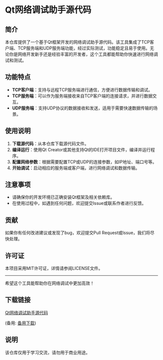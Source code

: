 # Qt网络调试助手源代码

## 简介

本仓库提供了一个基于Qt框架开发的网络调试助手源代码。该工具集成了TCP客户端、TCP服务端和UDP服务端功能，经过实际测试，功能稳定且易于使用。无论你是网络开发新手还是经验丰富的开发者，这个工具都能帮助你快速进行网络调试和测试。

## 功能特点

- **TCP客户端**：支持与远程TCP服务端进行通信，方便进行数据传输和调试。
- **TCP服务端**：可以作为服务端接收来自TCP客户端的连接请求，并进行数据交互。
- **UDP服务端**：支持UDP协议的数据接收和发送，适用于需要快速数据传输的场景。

## 使用说明

1. **下载源代码**：从本仓库下载源代码文件。
2. **编译运行**：使用Qt Creator或其他支持Qt的IDE打开项目文件，编译并运行程序。
3. **配置网络参数**：根据需要配置TCP或UDP的连接参数，如IP地址、端口号等。
4. **开始调试**：启动相应的服务端或客户端，进行网络调试和数据传输。

## 注意事项

- 请确保你的开发环境已正确安装Qt框架及相关依赖库。
- 在使用过程中，如遇到任何问题，欢迎提交Issue或联系作者进行反馈。

## 贡献

如果你有任何改进建议或发现了bug，欢迎提交Pull Request或Issue，我们将尽快处理。

## 许可证

本项目采用MIT许可证，详情请参阅LICENSE文件。

---

希望这个工具能帮助你在网络调试中更加高效！

## 下载链接
[Qt网络调试助手源代码](https://pan.quark.cn/s/0113792a05b9) 

(备用: [备用下载](https://pan.baidu.com/s/1pf6DqQw1uR_-_4Pd_eLKBA?pwd=1234))

## 说明

该仓库仅用于学习交流，请勿用于商业用途。
